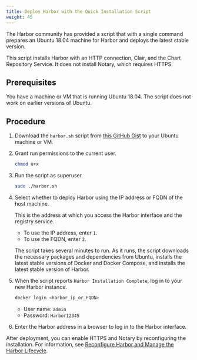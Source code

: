```yaml
---
title: Deploy Harbor with the Quick Installation Script
weight: 45
---
```


The Harbor community has provided a script that with a single command prepares an Ubuntu 18.04 machine for Harbor and deploys the latest stable version.

This script installs Harbor with an HTTP connection, Clair, and the Chart Repository Service. It does not install Notary, which requires HTTPS.

## Prerequisites

You have a machine or VM that is running Ubuntu 18.04. The script does not work on earlier versions of Ubuntu.

## Procedure

1. Download the `harbor.sh` script from [this GitHub Gist](https://gist.github.com/kacole2/95e83ac84fec950b1a70b0853d6594dc) to your Ubuntu machine or VM.

1. Grant run permissions to the current user.

    ```sh
    chmod u+x
    ```

1. Run the script as superuser.

    ```sh
    sudo ./harbor.sh
    ```

1. Select whether to deploy Harbor using the IP address or FQDN of the host machine. 

   This is the address at which you access the Harbor interface and the registry service.
   
   - To use the IP address, enter `1`.
   - To use the FQDN, enter `2`.
   
   The script takes several minutes to run. As it runs, the script downloads the necessary packages and dependencies from Ubuntu, installs the latest stable versions of Docker and Docker Compose, and installs the latest stable version of Harbor.
   
1. When the script reports `Harbor Installation Complete`, log in to your new Harbor instance. 

    ```sh
    docker login <harbor_ip_or_FQDN>
    ```
   
    - User name: `admin`
    - Password: `Harbor12345`

1. Enter the Harbor address in a browser to log in to the Harbor interface.

After deployment, you can enable HTTPS and Notary by reconfiguring the installation. For information, see [Reconfigure Harbor and Manage the Harbor Lifecycle](reconfigure-manage-lifecycle.md).